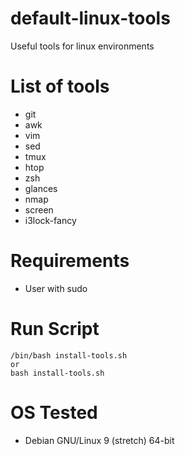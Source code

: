 # default-linux-tools
Useful tools for linux environments

# List of tools
- git
- awk
- vim 
- sed
- tmux 
- htop 
- zsh 
- glances 
- nmap 
- screen 
- i3lock-fancy

# Requirements
- User with sudo

# Run Script
```
/bin/bash install-tools.sh
or 
bash install-tools.sh
 ```

# OS Tested
- Debian GNU/Linux 9 (stretch) 64-bit
